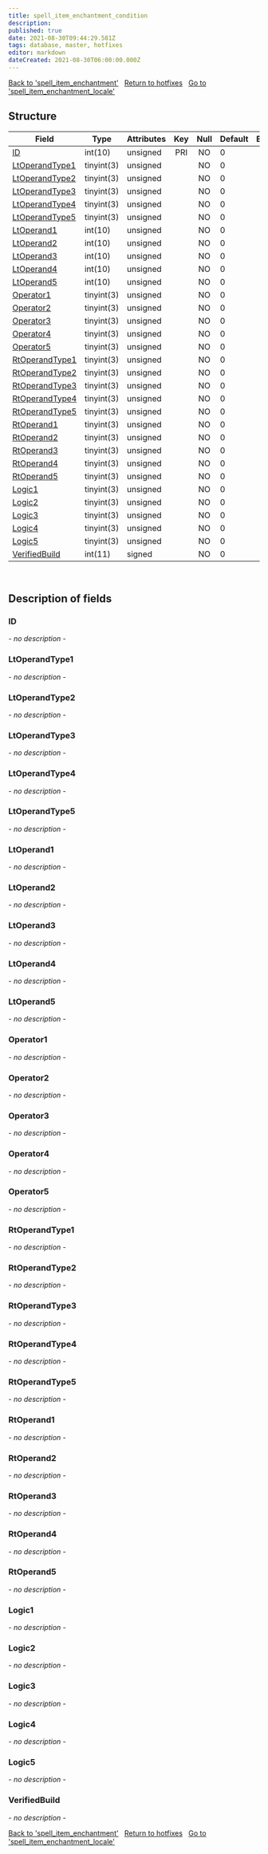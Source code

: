 ```yaml
---
title: spell_item_enchantment_condition
description: 
published: true
date: 2021-08-30T09:44:29.581Z
tags: database, master, hotfixes
editor: markdown
dateCreated: 2021-08-30T06:00:00.000Z
---
```


<a href="https://dev.trinitycore.info/en/database/master/hotfixes/spell_item_enchantment" class="mt-5 v-btn v-btn--depressed v-btn--flat v-btn--outlined theme--light v-size--default darkblue--text text--lighten-3"><span class="v-btn__content"><i aria-hidden="true" class="v-icon notranslate v-icon--left mdi mdi-arrow-left theme--light"></i><span>Back to 'spell_item_enchantment'</span></span></a>&nbsp;&nbsp;&nbsp;<a href="https://dev.trinitycore.info/en/database/master/hotfixes/home" class="mt-5 v-btn v-btn--depressed v-btn--flat v-btn--outlined theme--light v-size--default darkblue--text text--lighten-3"><span class="v-btn__content"><i aria-hidden="true" class="v-icon notranslate v-icon--left mdi mdi-home-outline theme--light"></i><span>Return to hotfixes</span></span></a>&nbsp;&nbsp;&nbsp;<a href="https://dev.trinitycore.info/en/database/master/hotfixes/spell_item_enchantment_locale" class="mt-5 v-btn v-btn--depressed v-btn--flat v-btn--outlined theme--light v-size--default darkblue--text text--lighten-3"><span class="v-btn__content"><span>Go to 'spell_item_enchantment_locale'</span><i aria-hidden="true" class="v-icon notranslate v-icon--right mdi mdi-arrow-right theme--light"></i></span></a>

## Structure

| Field | Type | Attributes | Key | Null | Default | Extra | Comment |
| --- | --- | --- | :---: | :---: | --- | --- | --- |
| [ID](#ID) | int(10) | unsigned | PRI | NO | 0 |  |  |
| [LtOperandType1](#LtOperandType1) | tinyint(3) | unsigned |  | NO | 0 |  |  |
| [LtOperandType2](#LtOperandType2) | tinyint(3) | unsigned |  | NO | 0 |  |  |
| [LtOperandType3](#LtOperandType3) | tinyint(3) | unsigned |  | NO | 0 |  |  |
| [LtOperandType4](#LtOperandType4) | tinyint(3) | unsigned |  | NO | 0 |  |  |
| [LtOperandType5](#LtOperandType5) | tinyint(3) | unsigned |  | NO | 0 |  |  |
| [LtOperand1](#LtOperand1) | int(10) | unsigned |  | NO | 0 |  |  |
| [LtOperand2](#LtOperand2) | int(10) | unsigned |  | NO | 0 |  |  |
| [LtOperand3](#LtOperand3) | int(10) | unsigned |  | NO | 0 |  |  |
| [LtOperand4](#LtOperand4) | int(10) | unsigned |  | NO | 0 |  |  |
| [LtOperand5](#LtOperand5) | int(10) | unsigned |  | NO | 0 |  |  |
| [Operator1](#Operator1) | tinyint(3) | unsigned |  | NO | 0 |  |  |
| [Operator2](#Operator2) | tinyint(3) | unsigned |  | NO | 0 |  |  |
| [Operator3](#Operator3) | tinyint(3) | unsigned |  | NO | 0 |  |  |
| [Operator4](#Operator4) | tinyint(3) | unsigned |  | NO | 0 |  |  |
| [Operator5](#Operator5) | tinyint(3) | unsigned |  | NO | 0 |  |  |
| [RtOperandType1](#RtOperandType1) | tinyint(3) | unsigned |  | NO | 0 |  |  |
| [RtOperandType2](#RtOperandType2) | tinyint(3) | unsigned |  | NO | 0 |  |  |
| [RtOperandType3](#RtOperandType3) | tinyint(3) | unsigned |  | NO | 0 |  |  |
| [RtOperandType4](#RtOperandType4) | tinyint(3) | unsigned |  | NO | 0 |  |  |
| [RtOperandType5](#RtOperandType5) | tinyint(3) | unsigned |  | NO | 0 |  |  |
| [RtOperand1](#RtOperand1) | tinyint(3) | unsigned |  | NO | 0 |  |  |
| [RtOperand2](#RtOperand2) | tinyint(3) | unsigned |  | NO | 0 |  |  |
| [RtOperand3](#RtOperand3) | tinyint(3) | unsigned |  | NO | 0 |  |  |
| [RtOperand4](#RtOperand4) | tinyint(3) | unsigned |  | NO | 0 |  |  |
| [RtOperand5](#RtOperand5) | tinyint(3) | unsigned |  | NO | 0 |  |  |
| [Logic1](#Logic1) | tinyint(3) | unsigned |  | NO | 0 |  |  |
| [Logic2](#Logic2) | tinyint(3) | unsigned |  | NO | 0 |  |  |
| [Logic3](#Logic3) | tinyint(3) | unsigned |  | NO | 0 |  |  |
| [Logic4](#Logic4) | tinyint(3) | unsigned |  | NO | 0 |  |  |
| [Logic5](#Logic5) | tinyint(3) | unsigned |  | NO | 0 |  |  |
| [VerifiedBuild](#VerifiedBuild) | int(11) | signed |  | NO | 0 |  |  |
&nbsp;
## Description of fields

### ID
*- no description -*
&nbsp;

### LtOperandType1
*- no description -*
&nbsp;

### LtOperandType2
*- no description -*
&nbsp;

### LtOperandType3
*- no description -*
&nbsp;

### LtOperandType4
*- no description -*
&nbsp;

### LtOperandType5
*- no description -*
&nbsp;

### LtOperand1
*- no description -*
&nbsp;

### LtOperand2
*- no description -*
&nbsp;

### LtOperand3
*- no description -*
&nbsp;

### LtOperand4
*- no description -*
&nbsp;

### LtOperand5
*- no description -*
&nbsp;

### Operator1
*- no description -*
&nbsp;

### Operator2
*- no description -*
&nbsp;

### Operator3
*- no description -*
&nbsp;

### Operator4
*- no description -*
&nbsp;

### Operator5
*- no description -*
&nbsp;

### RtOperandType1
*- no description -*
&nbsp;

### RtOperandType2
*- no description -*
&nbsp;

### RtOperandType3
*- no description -*
&nbsp;

### RtOperandType4
*- no description -*
&nbsp;

### RtOperandType5
*- no description -*
&nbsp;

### RtOperand1
*- no description -*
&nbsp;

### RtOperand2
*- no description -*
&nbsp;

### RtOperand3
*- no description -*
&nbsp;

### RtOperand4
*- no description -*
&nbsp;

### RtOperand5
*- no description -*
&nbsp;

### Logic1
*- no description -*
&nbsp;

### Logic2
*- no description -*
&nbsp;

### Logic3
*- no description -*
&nbsp;

### Logic4
*- no description -*
&nbsp;

### Logic5
*- no description -*
&nbsp;

### VerifiedBuild
*- no description -*
&nbsp;

<a href="https://dev.trinitycore.info/en/database/master/hotfixes/spell_item_enchantment" class="mt-5 v-btn v-btn--depressed v-btn--flat v-btn--outlined theme--light v-size--default darkblue--text text--lighten-3"><span class="v-btn__content"><i aria-hidden="true" class="v-icon notranslate v-icon--left mdi mdi-arrow-left theme--light"></i><span>Back to 'spell_item_enchantment'</span></span></a>&nbsp;&nbsp;&nbsp;<a href="https://dev.trinitycore.info/en/database/master/hotfixes/home" class="mt-5 v-btn v-btn--depressed v-btn--flat v-btn--outlined theme--light v-size--default darkblue--text text--lighten-3"><span class="v-btn__content"><i aria-hidden="true" class="v-icon notranslate v-icon--left mdi mdi-home-outline theme--light"></i><span>Return to hotfixes</span></span></a>&nbsp;&nbsp;&nbsp;<a href="https://dev.trinitycore.info/en/database/master/hotfixes/spell_item_enchantment_locale" class="mt-5 v-btn v-btn--depressed v-btn--flat v-btn--outlined theme--light v-size--default darkblue--text text--lighten-3"><span class="v-btn__content"><span>Go to 'spell_item_enchantment_locale'</span><i aria-hidden="true" class="v-icon notranslate v-icon--right mdi mdi-arrow-right theme--light"></i></span></a>

